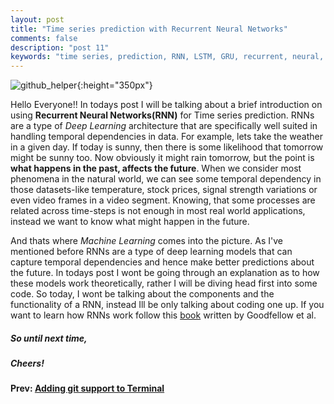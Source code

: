 ```yaml
---
layout: post
title: "Time series prediction with Recurrent Neural Networks"
comments: false
description: "post 11"
keywords: "time series, prediction, RNN, LSTM, GRU, recurrent, neural, networks, tensorflow, deeplearning"
---
```


![github_helper]({{site.url}}/material/2018/post_11/model_image.jpeg?raw=true){:height="350px"}

Hello Everyone!! In todays post I will be talking about a brief introduction on using **Recurrent Neural Networks(RNN)** for Time series prediction.  RNNs are a type of _Deep Learning_ architecture that are specifically well suited in handling temporal dependencies in data. For example, lets take the weather in a given day. If today is sunny, then there is some likelihood that tomorrow might be sunny too. Now obviously it might rain tomorrow, but the point is **what happens in the past, affects the future**. When we consider most phenomena in the natural world, we can see some temporal dependency in those datasets-like temperature, stock prices, signal strength variations or even video frames in a video segment. Knowing, that some processes are related across time-steps is not enough in most real world applications, instead we want to know what might happen in the future.

And thats where _Machine Learning_ comes into the picture. As I've mentioned before RNNs are a type of deep learning models that can capture temporal dependencies and hence make better predictions about the future. In todays post I wont be going through an explanation as to how these models work theoretically, rather I will be diving head first into some code. So today, I wont be talking about the components and the functionality of a RNN, instead Ill be only talking about coding one up. If you want to learn how RNNs work follow this [book](http://www.deeplearningbook.org) written by Goodfellow et al.



##### So until next time,
##### Cheers!

**Prev: [Adding git support to Terminal]({{site.url}}/2018/git-support/)**
